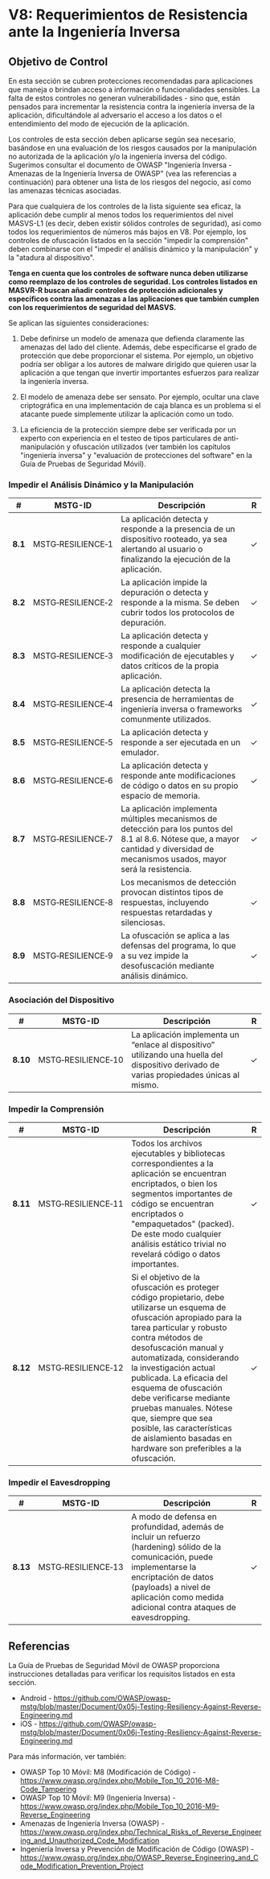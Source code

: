 # V8: Requerimientos de Resistencia ante la Ingeniería Inversa

## Objetivo de Control

En esta sección se cubren protecciones recomendadas para aplicaciones que maneja o brindan acceso a información o funcionalidades sensibles. La falta de estos controles no generan vulnerabilidades - sino que, están pensados para incrementar la resistencia contra la ingeniería inversa de la aplicación, dificultándole al adversario el acceso a los datos o el entendimiento del modo de ejecución de la aplicación.

 Los controles de esta sección deben aplicarse según sea necesario, basándose en una evaluación de los riesgos causados por la manipulación no autorizada de la aplicación y/o la ingeniería inversa del código. Sugerimos consultar el documento de OWASP "Ingeniería Inversa - Amenazas de la Ingeniería Inversa de OWASP" (vea las referencias a continuación) para obtener una lista de los riesgos del negocio, así como las amenazas técnicas asociadas.

Para que cualquiera de los controles de la lista siguiente sea eficaz, la aplicación debe cumplir al menos todos los requerimientos del nivel MASVS-L1 (es decir, deben existir sólidos controles de seguridad), así como todos los requerimientos de números más bajos en V8. Por ejemplo, los controles de ofuscación listados en la sección "impedir la comprensión" deben combinarse con el "impedir el análisis dinámico y la manipulación" y la "atadura al dispositivo".

**Tenga en cuenta que los controles de software nunca deben utilizarse como reemplazo de los controles de seguridad. Los controles listados en MASVR-R buscan añadir controles de protección adicionales y específicos contra las amenazas a las aplicaciones que también cumplen con los requerimientos de seguridad del MASVS.**

Se aplican las siguientes consideraciones:

1. Debe definirse un modelo de amenaza que defienda claramente las amenazas del lado del cliente. Además, debe especificarse el grado de protección que debe proporcionar el sistema. Por ejemplo, un objetivo podría ser obligar a los autores de malware dirigido que quieren usar la aplicación a que tengan que invertir importantes esfuerzos para realizar la ingeniería inversa.

2. El modelo de amenaza debe ser sensato. Por ejemplo, ocultar una clave criptográfica en una implementación de caja blanca es un problema si el atacante puede simplemente utilizar la aplicación como un todo.

3. La eficiencia de la protección siempre debe ser verificada por un experto con experiencia en el testeo de tipos particulares de anti-manipulación y ofuscación utilizados (ver también los capítulos "ingeniería inversa" y "evaluación de protecciones del software" en la Guía de Pruebas de Seguridad Móvil).

<div style="page-break-after: always;">
</div>

### Impedir el Análisis Dinámico y la Manipulación

| # | MSTG-ID | Descripción | R |
| --- | --- | --- | -- |
| **8.1** | MSTG‑RESILIENCE‑1 | La aplicación detecta y responde a la presencia de un dispositivo rooteado, ya sea alertando al usuario o finalizando la ejecución de la aplicación. | ✓ |
| **8.2** | MSTG‑RESILIENCE‑2 | La aplicación impide la depuración o detecta y responde a la misma. Se deben cubrir todos los protocolos de depuración. | ✓ |
| **8.3** | MSTG‑RESILIENCE‑3 | La aplicación detecta y responde a cualquier modificación de ejecutables y datos críticos de la propia aplicación. | ✓ |
| **8.4** | MSTG‑RESILIENCE‑4 | La aplicación detecta la presencia de herramientas de ingeniería inversa o frameworks comunmente utilizados. | ✓ |
| **8.5** | MSTG‑RESILIENCE‑5 | La aplicación detecta y responde a ser ejecutada en un emulador.  | ✓ |
| **8.6** | MSTG‑RESILIENCE‑6 | La aplicación detecta y responde ante modificaciones de código o datos en su propio espacio de memoria. | ✓ |
| **8.7** | MSTG‑RESILIENCE‑7 | La aplicación implementa múltiples mecanismos de detección para los puntos del 8.1 al 8.6. Nótese que, a mayor cantidad y diversidad de mecanismos usados, mayor será la resistencia. | ✓ |
| **8.8** | MSTG‑RESILIENCE‑8 | Los mecanismos de detección provocan distintos tipos de respuestas, incluyendo respuestas retardadas y silenciosas. | ✓ |
| **8.9** | MSTG‑RESILIENCE‑9 | La ofuscación se aplica a las defensas del programa, lo que a su vez impide la desofuscación mediante análisis dinámico. | ✓ |

### Asociación del Dispositivo

| # | MSTG-ID | Descripción | R |
| --- | --- | --- | -- |
| **8.10** | MSTG‑RESILIENCE‑10 | La aplicación implementa un “enlace al dispositivo” utilizando una huella del dispositivo derivado de varias propiedades únicas al mismo. | ✓ |

### Impedir la Comprensión

| # | MSTG-ID | Descripción | R |
| --- | --- | --- | -- |
| **8.11** | MSTG‑RESILIENCE‑11 | Todos los archivos ejecutables y bibliotecas correspondientes a la aplicación se encuentran encriptados, o bien los segmentos importantes de código se encuentran encriptados o "empaquetados" (packed). De este modo cualquier análisis estático trivial no revelará código o datos importantes. | ✓ |
| **8.12** | MSTG‑RESILIENCE‑12 | Si el objetivo de la ofuscación es proteger código propietario, debe utilizarse un esquema de ofuscación apropiado para la tarea particular y robusto contra métodos de desofuscación manual y automatizada, considerando la investigación actual publicada. La eficacia del esquema de ofuscación debe verificarse mediante pruebas manuales. Nótese que, siempre que sea posible, las características de aislamiento basadas en hardware son preferibles a la ofuscación. | ✓ |

### Impedir el Eavesdropping

| # | MSTG-ID | Descripción | R |
| --- | --- | --- | -- |
| **8.13** | MSTG‑RESILIENCE‑13 | A modo de defensa en profundidad, además de incluir un refuerzo (hardening) sólido de la comunicación, puede implementarse la encriptación de datos (payloads) a nivel de aplicación como medida adicional contra ataques de eavesdropping. | ✓ |

<div style="page-break-after: always;">
</div>

## Referencias

La Guía de Pruebas de Seguridad Móvil de OWASP proporciona instrucciones detalladas para verificar los requisitos listados en esta sección.

- Android - <https://github.com/OWASP/owasp-mstg/blob/master/Document/0x05j-Testing-Resiliency-Against-Reverse-Engineering.md>
- iOS - <https://github.com/OWASP/owasp-mstg/blob/master/Document/0x06j-Testing-Resiliency-Against-Reverse-Engineering.md>

Para más información, ver también:

- OWASP Top 10 Móvil: M8 (Modificación de Código) - <https://www.owasp.org/index.php/Mobile_Top_10_2016-M8-Code_Tampering>
- OWASP Top 10 Móvil: M9 (Ingeniería Inversa) - <https://www.owasp.org/index.php/Mobile_Top_10_2016-M9-Reverse_Engineering>
- Amenazas de Ingeniería Inversa (OWASP) - <https://www.owasp.org/index.php/Technical_Risks_of_Reverse_Engineering_and_Unauthorized_Code_Modification>
- Ingeniería Inversa y Prevención de Modificación de Código (OWASP) - <https://www.owasp.org/index.php/OWASP_Reverse_Engineering_and_Code_Modification_Prevention_Project>
